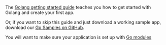 The [Golang getting started guide](https://golang.org/doc/install) teaches you how to get started with Golang and create your first app.

Or, if you want to skip this guide and just download a working sample app, download our [Go Samples on GitHub](https://github.com/okta/samples-golang/tree/develop/okta-hosted-login).

You will want to make sure your application is set up with [Go modules](https://blog.golang.org/using-go-modules)
